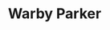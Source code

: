 ---
title: "Warby Parker"
url: /seattle/warby-parker-northeast-university-village-street/
shop: optician
---